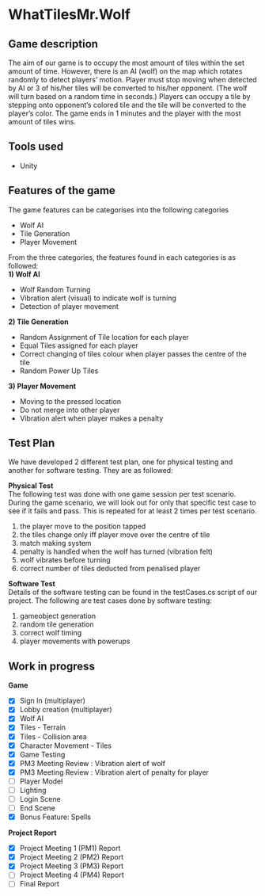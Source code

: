 # WhatTilesMr.Wolf
## Game description 
The aim of our game is to occupy the most amount of tiles within the set amount of time. However, there is an AI (wolf) on the map which rotates randomly to detect players’ motion. Player must stop moving when detected by AI or 3 of his/her tiles will be converted to his/her opponent. (The wolf will turn based on a random time in seconds.) Players can occupy a tile by stepping onto opponent’s colored tile and the tile will be converted to the player’s color. The game ends in 1 minutes and the player with the most amount of tiles wins. 

## Tools used 
- Unity

## Features of the game
The game features can be categorises into the following categories 
- Wolf AI
- Tile Generation 
- Player Movement

From the three categories, the features found in each categories is as followed: <br />
__1) Wolf AI__ 
* Wolf Random Turning 
* Vibration alert (visual) to indicate wolf is turning 
* Detection of player movement 

__2) Tile Generation__ 
* Random Assignment of Tile location for each player
* Equal Tiles assigned for each player 
* Correct changing of tiles colour when player passes the centre of the tile 
* Random Power Up Tiles

__3) Player Movement__
* Moving to the pressed location 
* Do not merge into other player 
* Vibration alert when player makes a penalty

## Test Plan 
We have developed 2 different test plan, one for physical testing and another for software testing. They are as followed: <br /> 

**Physical Test** <br />
The following test was done with one game session per test scenario. During the game scenario, we will look out for only that specific test case to see if it fails and pass. This is repeated for at least 2 times per test scenario.
1) the player move to the position tapped
2) the tiles change only iff player move over the centre of tile 
3) match making system 
4) penalty is handled when the wolf has turned (vibration felt)
5) wolf vibrates before turning
6) correct number of tiles deducted from penalised player

**Software Test** <br /> 
Details of the software testing can be found in the testCases.cs script of our project. The following are test cases done by software testing: 
1)  gameobject generation
2)  random tile generation
3)  correct wolf timing
4)  player movements with powerups 

## Work in progress
**Game**<br />
- [x] Sign In (multiplayer) <br />
- [x] Lobby creation (multiplayer) <br />
- [x] Wolf AI <br />
- [x] Tiles - Terrain <br />
- [x] Tiles - Collision area <br />
- [x] Character Movement - Tiles <br />
- [x] Game Testing <br />
- [x] PM3 Meeting Review : Vibration alert of wolf <br />
- [x] PM3 Meeting Review : Vibration alert of penalty for player <br />
- [ ] Player Model <br />
- [ ] Lighting <br /> 
- [ ] Login Scene <br />
- [ ] End Scene <br />
- [x] Bonus Feature: Spells <br />

**Project Report**<br />
- [x] Project Meeting 1 (PM1) Report <br />
- [x] Project Meeting 2 (PM2) Report <br />
- [x] Project Meeting 3 (PM3) Report <br />
- [ ] Project Meeting 4 (PM4) Report <br />
- [ ] Final Report <br />
